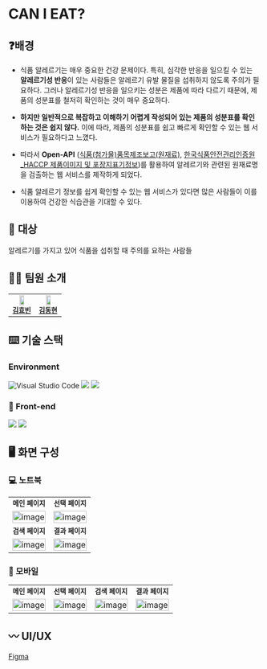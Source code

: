 # CAN I EAT?


## ❓배경
* 식품 알레르기는 매우 중요한 건강 문제이다. 특히, 심각한 반응을 일으킬 수 있는 <b>알레르기성 반응</b>이 있는 사람들은 알레르기 유발 물질을 섭취하지 않도록 주의가 필요하다. 그러나 알레르기성 반응을 일으키는 성분은 제품에 따라 다르기 때문에, 제품의 성분표를 철저히 확인하는 것이 매우 중요하다.

* <b>하지만 일반적으로 복잡하고 이해하기 어렵게 작성되어 있는 제품의 성분표를 확인하는 것은 쉽지 않다.</b>  이에 따라, 제품의 성분표를 쉽고 빠르게 확인할 수 있는 웹 서비스가 필요하다고 느꼈다.

* 따라서 <b>Open-API</b> 
([식품(첨가물)품목제조보고(원재료)](https://www.foodsafetykorea.go.kr/api/newDatasetDetail.do?svc_no=C002&svc_nm=%EC%8B%9D%ED%92%88(%EC%B2%A8%EA%B0%80%EB%AC%BC)%ED%92%88%EB%AA%A9%EC%A0%9C%EC%A1%B0%EB%B3%B4%EA%B3%A0(%EC%9B%90%EC%9E%AC%EB%A3%8C)), 
[한국식품안전관리인증원_HACCP 제품이미지 및 포장지표기정보](https://www.data.go.kr/data/15033307/openapi.do))를 활용하여 알레르기와 관련된 원재료명을 검출하는 웹 서비스를 제작하게 되었다.

* 식품 알레르기 정보를 쉽게 확인할 수 있는 웹 서비스가 있다면 많은 사람들이 이를 이용하여 건강한 식습관을 기대할 수 있다.


## 👥 대상
알레르기를 가지고 있어 식품을 섭취할 때 주의를 요하는 사람들



## 🧑‍💻 팀원 소개
<table>
  <tbody>
      <tr>
      <td align="center">
          <img src="https://avatars.githubusercontent.com/u/64712993?v=4" width="50%;" alt=""/>
            <br />
            <sub>
            <b><a href="https://github.com/kmyobin">김효빈</a></b>
            </sub>         
         <br />
      </td>
      <td align="center">
          <img src="https://avatars.githubusercontent.com/u/107387817?v=4" width="50%;" alt=""/>
            <br />
            <sub>
            <b><a href="https://github.com/doggopawer">김동현</a></b>
            </sub>         
         <br />
      </td>
     <tr/>
  </tbody>
</table>



## ⌨️ 기술 스택
### Environment
![Visual Studio Code](https://img.shields.io/badge/Visual%20Studio%20Code-0078d7.svg?style=for-the-badge&logo=visual-studio-code&logoColor=white)
<img src="https://img.shields.io/badge/git-F05032?style=for-the-badge&logo=git&logoColor=white">
<img src="https://img.shields.io/badge/github-181717?style=for-the-badge&logo=github&logoColor=white">



### 💫 Front-end
<img src="https://img.shields.io/badge/react-61DAFB?style=for-the-badge&logo=react&logoColor=black"> <img src="https://img.shields.io/badge/TypeScript-3178C6?style=for-the-badge&logo=TypeScript&logoColor=white">


## 🖥️ 화면 구성

### 💻 노트북
<table>
<tbody>
<tr>
   <td align="center" ><sub><b>메인 페이지</b></sub><br /></td>
   <td align="center" ><sub><b>선택 페이지</b></sub><br /></td>
</tr>
    <td align="center">
      <img width="100%" alt="image" src="https://user-images.githubusercontent.com/64712993/236673988-b7552f04-8315-40b7-b57b-c7248b4a364c.png">
    </td>
    <td align="center"><img width="100%" alt="image" src="https://user-images.githubusercontent.com/64712993/236674009-bcc394cc-bdd8-43c1-bcab-f8ba32148cdc.png"></td>
</tr>
   <td align="center" ><sub><b>검색 페이지</b></sub><br /></td>
   <td align="center" ><sub><b>결과 페이지</b></sub><br /></td>
</tr>
   <td align="center"><img width="100%" alt="image" src="https://user-images.githubusercontent.com/64712993/236674058-aed9f5f2-d0bd-4c0b-9f0c-29f322f55b62.png"></td>
   <td align="center"><img width="100%" alt="image" src="https://user-images.githubusercontent.com/64712993/236674086-1b698481-0085-4410-b057-1ebed2f0c1eb.png"></td>
</table>

### 📱 모바일
<table>
<tbody>
<tr>
   <td align="center" ><sub><b>메인 페이지</b></sub><br /></td>
   <td align="center" ><sub><b>선택 페이지</b></sub><br /></td>
   <td align="center" ><sub><b>검색 페이지</b></sub><br /></td>
   <td align="center" ><sub><b>결과 페이지</b></sub><br /></td>
</tr>
    <td align="center">
      <img width="100%" alt="image" src="https://user-images.githubusercontent.com/64712993/236679076-0aa270b6-8910-4872-8cf7-95b7206abb95.png">
    </td>
    <td align="center"><img width="100%" alt="image" src="https://user-images.githubusercontent.com/64712993/236679052-b1dd5ad6-99f3-4140-88ad-383842992765.png"></td>
    <td align="center"><img width="100%" alt="image" src="https://user-images.githubusercontent.com/64712993/236679109-c4e79686-fdc3-4c6c-bf34-4ca239d78fe0.png"></td>
    <td align="center"><img width="100%" alt="image" src="https://user-images.githubusercontent.com/64712993/236679119-af8138d2-e244-4052-847f-303546df687a.png"></td>
</table>

## 〰 UI/UX
[Figma](https://www.figma.com/file/Vw8d64uRmCZfva4M3bN8FI/CAN-I-EAT%3F?type=design&node-id=0-1&t=PuBtLaLcJ1LrAyAT-0)

